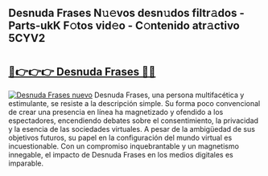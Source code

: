 ## Desnuda Frases N𝚞𝚎vos desn𝚞dos filtr𝚊dos - Parts-ukK F𝚘tos vid𝚎o - C𝚘ntenido atr𝚊ctivo 5CYV2

# <h2><a href="http://mb0xpn5.tromn.icu/?c=Desnuda+Frases">🔗👉👉👉 Desnuda Frases 🔗🔗</a></h2>

[![Desnuda Frases nuevo](https://i.imgur.com/pEAQMta.gif)](http://mb0xpn5.tromn.icu/?c=Desnuda+Frases)
Desnuda Frases, una persona multifacética y estimulante, se resiste a la descripción simple. Su forma poco convencional de crear una presencia en línea ha magnetizado y ofendido a los espectadores, encendiendo debates sobre el consentimiento, la privacidad y la esencia de las sociedades virtuales. A pesar de la ambigüedad de sus objetivos futuros, su papel en la configuración del mundo virtual es incuestionable. Con un compromiso inquebrantable y un magnetismo innegable, el impacto de Desnuda Frases en los medios digitales es imparable.
